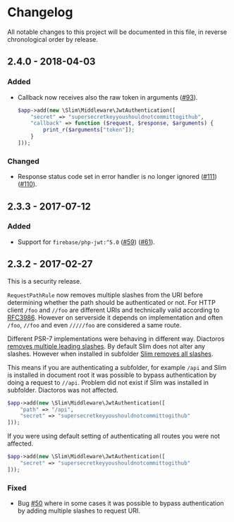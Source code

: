 # Changelog

All notable changes to this project will be documented in this file, in reverse chronological order by release.

## 2.4.0 - 2018-04-03
### Added
- Callback now receives also the raw token in arguments ([#93](https://github.com/tuupola/slim-jwt-auth/pull/93)).
  ```php
  $app->add(new \Slim\Middleware\JwtAuthentication([
      "secret" => "supersecretkeyyoushouldnotcommittogithub",
      "callback" => function ($request, $response, $arguments) {
          print_r($arguments["token"]);
      }
  ]));
  ```

### Changed
- Response status code set in error handler is no longer ignored ([#111](https://github.com/tuupola/slim-jwt-auth/pull/111)) ([#110](https://github.com/tuupola/slim-jwt-auth/issues/110)).

## 2.3.3 - 2017-07-12
### Added

- Support for `firebase/php-jwt:^5.0` ([#59](https://github.com/tuupola/slim-jwt-auth/issues/59)) ([#61](https://github.com/tuupola/slim-jwt-auth/pull/61)).

## 2.3.2 - 2017-02-27

This is a security release.

`RequestPathRule` now removes multiple slashes from the URI before determining whether the path should be authenticated or not. For HTTP client `/foo` and `//foo` are different URIs and technically valid according to [RFC3986](https://tools.ietf.org/html/rfc3986). However on serverside it depends on implementation and often `/foo`, `//foo` and even `/////foo` are considered a same route.

Different PSR-7 implementations were behaving in different way. Diactoros [removes multiple leading slashes](https://github.com/zendframework/zend-diactoros/blob/master/CHANGELOG.md#104---2015-06-23). By default Slim does not alter any slashes. However when installed in subfolder [Slim removes all slashes](https://github.com/slimphp/Slim/issues/1554).

This means if you are authenticating a subfolder, for example `/api` and Slim is installed in document root it was possible to bypass authentication by doing a request to `//api`. Problem did not exist if Slim was installed in subfolder. Diactoros was not affected.

```php
$app->add(new \Slim\Middleware\JwtAuthentication([
    "path" => "/api",
    "secret" => "supersecretkeyyoushouldnotcommittogithub"
]));
```

If you were using default setting of authenticating all routes you were not affected.

```php
$app->add(new \Slim\Middleware\JwtAuthentication([
    "secret" => "supersecretkeyyoushouldnotcommittogithub"
]));
```

### Fixed

- Bug [#50](https://github.com/tuupola/slim-jwt-auth/issues/50) where in some cases it was possible to bypass authentication by adding multiple slashes to request URI.


